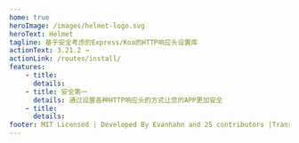 ```yaml
---
home: true
heroImage: /images/helmet-logo.svg
heroText: Helmet
tagline: 基于安全考虑的Express/Koa的HTTP响应头设置库
actionText: 3.21.2 →
actionLink: /routes/install/
features:
    - title: 
      details: 
    - title: 安全第一
      details: 通过设置各种HTTP响应头的方式让您的APP更加安全
    - title: 
      details: 
footer: MIT Licensed | Developed By Evanhahn and 25 contributors |Translated by 大笑 😄
---
```

